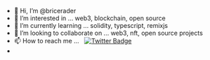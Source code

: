 - 👋 Hi, I’m @bricerader
- 👀 I’m interested in ... web3, blockchain, open source
- 🌱 I’m currently learning ... solidity, typescript, remixjs
- 💞️ I’m looking to collaborate on ... web3, nft, open source projects
- 📫 How to reach me ... &nbsp; [![Twitter Badge](https://img.shields.io/badge/-bricerader-blue?style=flat&logo=Twitter&logoColor=white)](https://twitter.com/bricerader)
- 

<!---
bricerader/bricerader is a ✨ special ✨ repository because its `README.md` (this file) appears on your GitHub profile.
You can click the Preview link to take a look at your changes.
--->
